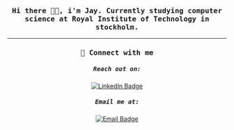 
<h3 style ="text-align:center"><samp> Hi there 👋🏾, i'm Jay. Currently studying computer science at Royal Institute of Technology in stockholm. 
  </samp></h3>

---

<h3 align="center"><samp>💬 Connect with me</samp></h3> 
<div id="badges" align="center">
  <h5><samp>Reach out on:</samp></h5>
  <a href="https://www.linkedin.com/in/jabezotieno/">
    <img src="https://img.shields.io/badge/LinkedIn-blueviolet?style=for-the-badge&logo=LinkedIn&logoColor=white" alt="LinkedIn Badge"/>
  </a>
  <h5><samp>Email me at:</samp></h5>
  <a href="mailto: jabkun@gmail.com"> 
    <img src="https://img.shields.io/badge/e‑mail-blueviolet?style=for-the-badge&logo=GMail&logoColor=white" alt="Email Badge"/>
  </a>
</div>
<br>


